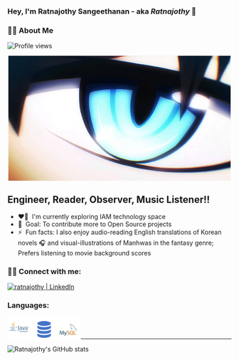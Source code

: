 ### Hey, I'm Ratnajothy Sangeethanan - aka _Ratnajothy_ 👋
### :mage_man: About Me 	
![Profile views](https://gpvc.arturio.dev/ratnajothy)

<div align="middle">
      <img align="middle" height="40%" alt="About Me GIF" src="/assets/data-elemental-eyesight.gif">
</div>

## Engineer, Reader, Observer, Music Listener!!

- ❤️‍🔥  &nbsp;I'm currently exploring IAM technology space
- 🥅  &nbsp;Goal: To contribute more to Open Source projects
-  ⚡  &nbsp;Fun facts: I also enjoy audio-reading English translations of Korean novels 🎧 and visual-illustrations of Manhwas in the fantasy genre; Prefers listening to movie background scores 

### 👨‍💻  Connect with me: 
[<img aligh="left" alt="ratnajothy | LinkedIn" width="45px" src="https://cdn.jsdelivr.net/npm/simple-icons@v3/icons/linkedin.svg" />](https://www.linkedin.com/in/ratnajothy-sangeethanan)

### Languages:
<img align="left" alt="Java" width="55px" src="https://raw.githubusercontent.com/github/explore/80688e429a7d4ef2fca1e82350fe8e3517d3494d/topics/java/java.png" />
<img align="left" alt="SQL" width="55px" src="https://raw.githubusercontent.com/github/explore/80688e429a7d4ef2fca1e82350fe8e3517d3494d/topics/sql/sql.png" />
<img align="left" alt="MySQL" width="55px" src="https://raw.githubusercontent.com/github/explore/80688e429a7d4ef2fca1e82350fe8e3517d3494d/topics/mysql/mysql.png" />
<br><br>

---
![Ratnajothy's GitHub stats](https://github-readme-stats.vercel.app/api?username=ratnajothy&count_private=true&hide_border=true&show_icons=true&theme=radical)<br>
